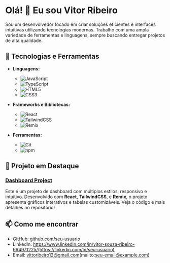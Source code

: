 # Olá! 👋 Eu sou Vitor Ribeiro

Sou um desenvolvedor focado em criar soluções eficientes e interfaces intuitivas utilizando tecnologias modernas. Trabalho com uma ampla variedade de ferramentas e linguagens, sempre buscando entregar projetos de alta qualidade.

## 🚀 Tecnologias e Ferramentas

- **Linguagens:**
  - ![JavaScript](https://img.shields.io/badge/JavaScript-F7DF1E?style=flat&logo=javascript&logoColor=black)
  - ![TypeScript](https://img.shields.io/badge/TypeScript-007ACC?style=flat&logo=typescript&logoColor=white)
  - ![HTML5](https://img.shields.io/badge/HTML5-E34F26?style=flat&logo=html5&logoColor=white)
  - ![CSS3](https://img.shields.io/badge/CSS3-1572B6?style=flat&logo=css3&logoColor=white)

- **Frameworks e Bibliotecas:**
  - ![React](https://img.shields.io/badge/React-61DAFB?style=flat&logo=react&logoColor=black)
  - ![TailwindCSS](https://img.shields.io/badge/TailwindCSS-38B2AC?style=flat&logo=tailwind-css&logoColor=white)
  - ![Remix](https://img.shields.io/badge/Remix-000000?style=flat&logo=remix&logoColor=white)

- **Ferramentas:**
  - ![Git](https://img.shields.io/badge/Git-F05032?style=flat&logo=git&logoColor=white)
  - ![npm](https://img.shields.io/badge/npm-CB3837?style=flat&logo=npm&logoColor=white)

## 🌟 Projeto em Destaque

### [Dashboard Project](https://github.com/seu-usuario/dashboard-project)

Este é um projeto de dashboard com múltiplos estilos, responsivo e intuitivo. Desenvolvido com **React**, **TailwindCSS**, e **Remix**, o projeto apresenta gráficos interativos e tabelas customizáveis. Veja o código e mais detalhes no repositório!

## 📫 Como me encontrar

- GitHub: [github.com/seu-usuario](https://github.com/seu-usuario)
- LinkedIn: https://www.linkedin.com/in/vitor-souza-ribeiro-694971225/(https://linkedin.com/in/seu-usuario)
- Email: vittoribeiro12@gmail.com(mailto:seu-email@example.com)


